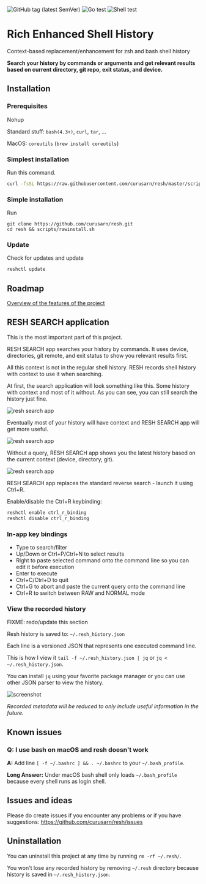 
![GitHub tag (latest SemVer)](https://img.shields.io/github/v/tag/curusarn/resh?sort=semver)
![Go test](https://github.com/curusarn/resh/actions/workflows/go.yaml/badge.svg)
![Shell test](https://github.com/curusarn/resh/actions/workflows/sh.yaml/badge.svg)

# Rich Enhanced Shell History

Context-based replacement/enhancement for zsh and bash shell history
<!-- Contextual shell history -->
<!-- Contextual bash history -->
<!-- Contextual zsh history -->
<!-- Context-based shell history -->
<!-- Context-based bash history -->
<!-- Context-based zsh history -->
<!-- Better shell history -->
<!-- Better bash history -->
<!-- Better zsh history -->
<!-- PWD Directory -->

**Search your history by commands or arguments and get relevant results based on current directory, git repo, exit status, and device.**

## Installation

### Prerequisites

Nohup

Standard stuff: `bash(4.3+)`, `curl`, `tar`, ...

MacOS: `coreutils` (`brew install coreutils`)

### Simplest installation

Run this command.

```sh
curl -fsSL https://raw.githubusercontent.com/curusarn/resh/master/scripts/rawinstall.sh | bash
```

### Simple installation

Run

```shell
git clone https://github.com/curusarn/resh.git
cd resh && scripts/rawinstall.sh
```

### Update

Check for updates and update

```sh
reshctl update
```

## Roadmap

[Overview of the features of the project](./roadmap.md)

## RESH SEARCH application

This is the most important part of this project.

RESH SEARCH app searches your history by commands. It uses device, directories, git remote, and exit status to show you relevant results first.

All this context is not in the regular shell history. RESH records shell history with context to use it when searching.

At first, the search application will look something like this. Some history with context and most of it without. As you can see, you can still search the history just fine.

![resh search app](img/screen-resh-cli-v2-7-init.png)

Eventually most of your history will have context and RESH SEARCH app will get more useful.

![resh search app](img/screen-resh-cli-v2-7.png)

Without a query, RESH SEARCH app shows you the latest history based on the current context (device, directory, git).

![resh search app](img/screen-resh-cli-v2-7-no-query.png)

RESH SEARCH app replaces the standard reverse search - launch it using Ctrl+R.

Enable/disable the Ctrl+R keybinding:

```sh
reshctl enable ctrl_r_binding
reshctl disable ctrl_r_binding
```

### In-app key bindings

- Type to search/filter
- Up/Down or Ctrl+P/Ctrl+N to select results
- Right to paste selected command onto the command line so you can edit it before execution
- Enter to execute
- Ctrl+C/Ctrl+D to quit
- Ctrl+G to abort and paste the current query onto the command line
- Ctrl+R to switch between RAW and NORMAL mode

### View the recorded history

FIXME: redo/update this section

Resh history is saved to: `~/.resh_history.json`

Each line is a versioned JSON that represents one executed command line.

This is how I view it `tail -f ~/.resh_history.json | jq` or `jq < ~/.resh_history.json`.  

You can install `jq` using your favorite package manager or you can use other JSON parser to view the history.

![screenshot](img/screen.png)

*Recorded metadata will be reduced to only include useful information in the future.*

## Known issues

### Q: I use bash on macOS and resh doesn't work

**A:** Add line `[ -f ~/.bashrc ] && . ~/.bashrc` to your `~/.bash_profile`.

**Long Answer:** Under macOS bash shell only loads `~/.bash_profile` because every shell runs as login shell.

## Issues and ideas

Please do create issues if you encounter any problems or if you have suggestions: https://github.com/curusarn/resh/issues

## Uninstallation

You can uninstall this project at any time by running `rm -rf ~/.resh/`.

You won't lose any recorded history by removing `~/.resh` directory because history is saved in `~/.resh_history.json`.
